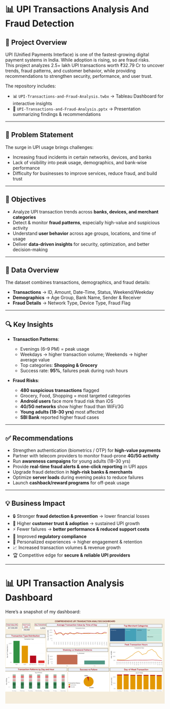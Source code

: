 # 📊 UPI Transactions Analysis And Fraud Detection  

## 📌 Project Overview  
UPI (Unified Payments Interface) is one of the fastest-growing digital payment systems in India. While adoption is rising, so are fraud risks.  
This project analyzes 2.5+ lakh UPI transactions worth ₹32.79 Cr to uncover trends, fraud patterns, and customer behavior, while providing recommendations to strengthen security, performance, and user trust.  

The repository includes:  
- 📊 `UPI-Transactions-and-Fraud-Analysis.twbx` → Tableau Dashboard for interactive insights  
- 📑 `UPI-Transactions-and-Fraud-Analysis.pptx` → Presentation summarizing findings & recommendations  

---

## 🎯 Problem Statement  
The surge in UPI usage brings challenges:  
- Increasing fraud incidents in certain networks, devices, and banks  
- Lack of visibility into peak usage, demographics, and bank-wise performance
- Difficulty for businesses to improve services, reduce fraud, and build trust 

---

## 📌 Objectives  
- Analyze UPI transaction trends across **banks, devices, and merchant categories**  
- Detect & monitor **fraud patterns**, especially high-value and suspicious activity  
- Understand **user behavior** across age groups, locations, and time of usage  
- Deliver **data-driven insights** for security, optimization, and better decision-making  

---

## 📂 Data Overview  
The dataset combines transactions, demographics, and fraud details:  
- **Transactions** → ID, Amount, Date-Time, Status, Weekend/Weekday  
- **Demographics** → Age Group, Bank Name, Sender & Receiver  
- **Fraud Details** → Network Type, Device Type, Fraud Flag  

---

## 🔍 Key Insights  
- **Transaction Patterns**:  
  - Evenings (6–9 PM) = peak usage  
  - Weekdays → higher transaction volume; Weekends → higher average value  
  - Top categories: **Shopping & Grocery**  
  - Success rate: **95%**, failures peak during rush hours  

- **Fraud Risks**:  
  - **480 suspicious transactions** flagged  
  - Grocery, Food, Shopping = most targeted categories  
  - **Android users** face more fraud risk than iOS  
  - **4G/5G networks** show higher fraud than WiFi/3G  
  - **Young adults (18–30 yrs)** most affected  
  - **SBI Bank** reported higher fraud cases  

---

## ✅ Recommendations  
- Strengthen authentication (biometrics / OTP) for **high-value payments**  
- Partner with telecom providers to monitor fraud-prone **4G/5G activity**  
- Run **awareness campaigns** for young adults (18–30 yrs)  
- Provide **real-time fraud alerts & one-click reporting** in UPI apps  
- Upgrade fraud detection in **high-risk banks & merchants**  
- Optimize **server loads** during evening peaks to reduce failures  
- Launch **cashback/reward programs** for off-peak usage  

---

## 💡 Business Impact  
- 🔒 Stronger **fraud detection & prevention** → lower financial losses  
- 🤝 Higher **customer trust & adoption** → sustained UPI growth  
- ⚡ Fewer failures → **better performance & reduced support costs**  
- 📜 Improved **regulatory compliance**  
- 🎯 Personalized experiences → higher engagement & retention  
- 📈 Increased transaction volumes & revenue growth  
- 🏆 Competitive edge for **secure & reliable UPI providers**  

---

# 📊 UPI Transaction Analysis Dashboard

Here’s a snapshot of my dashboard:

![Dashboard Screenshot](https://github.com/gulnaaz-data-analyst/UPI-Transaction-Analysis-and-Fraud-Detection/blob/fc633ccfe0f2f2ee65246ffa4011ff01c5d9c8e7/UPI_Transaction_Analysis_Dashboard.png)



